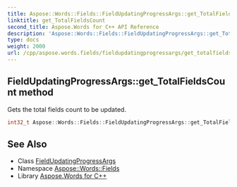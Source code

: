 ```yaml
---
title: Aspose::Words::Fields::FieldUpdatingProgressArgs::get_TotalFieldsCount method
linktitle: get_TotalFieldsCount
second_title: Aspose.Words for C++ API Reference
description: 'Aspose::Words::Fields::FieldUpdatingProgressArgs::get_TotalFieldsCount method. Gets the total fields count to be updated in C++.'
type: docs
weight: 2000
url: /cpp/aspose.words.fields/fieldupdatingprogressargs/get_totalfieldscount/
---
```

## FieldUpdatingProgressArgs::get_TotalFieldsCount method


Gets the total fields count to be updated.

```cpp
int32_t Aspose::Words::Fields::FieldUpdatingProgressArgs::get_TotalFieldsCount() const
```

## See Also

* Class [FieldUpdatingProgressArgs](../)
* Namespace [Aspose::Words::Fields](../../)
* Library [Aspose.Words for C++](../../../)
